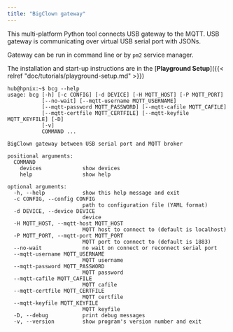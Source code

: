```yaml
---
title: "BigClown gateway"
---
```


This multi-platform Python tool connects USB gateway to the MQTT. USB gateway is communicating over virtual USB serial port with JSONs.

Gateway can be run in command line or by `pm2` service manager.

The installation and start-up instructions are in the [**Playground Setup**]({{< relref "doc/tutorials/playground-setup.md" >}})

```
hub@hpnix:~$ bcg --help
usage: bcg [-h] [-c CONFIG] [-d DEVICE] [-H MQTT_HOST] [-P MQTT_PORT]
           [--no-wait] [--mqtt-username MQTT_USERNAME]
           [--mqtt-password MQTT_PASSWORD] [--mqtt-cafile MQTT_CAFILE]
           [--mqtt-certfile MQTT_CERTFILE] [--mqtt-keyfile MQTT_KEYFILE] [-D]
           [-v]
           COMMAND ...

BigClown gateway between USB serial port and MQTT broker

positional arguments:
  COMMAND
    devices             show devices
    help                show help

optional arguments:
  -h, --help            show this help message and exit
  -c CONFIG, --config CONFIG
                        path to configuration file (YAML format)
  -d DEVICE, --device DEVICE
                        device
  -H MQTT_HOST, --mqtt-host MQTT_HOST
                        MQTT host to connect to (default is localhost)
  -P MQTT_PORT, --mqtt-port MQTT_PORT
                        MQTT port to connect to (default is 1883)
  --no-wait             no wait on connect or reconnect serial port
  --mqtt-username MQTT_USERNAME
                        MQTT username
  --mqtt-password MQTT_PASSWORD
                        MQTT password
  --mqtt-cafile MQTT_CAFILE
                        MQTT cafile
  --mqtt-certfile MQTT_CERTFILE
                        MQTT certfile
  --mqtt-keyfile MQTT_KEYFILE
                        MQTT keyfile
  -D, --debug           print debug messages
  -v, --version         show program's version number and exit

```
